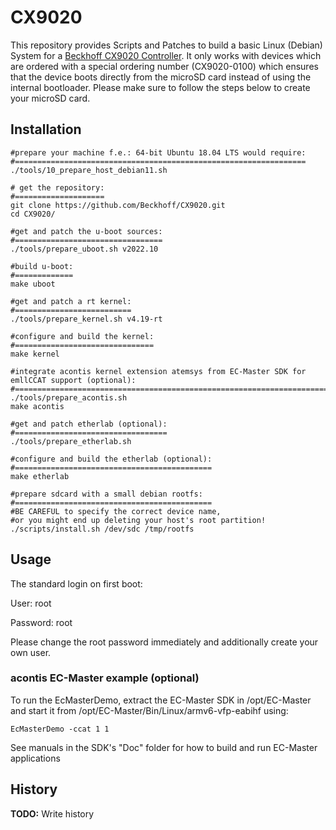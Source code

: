 # CX9020

This repository provides Scripts and Patches to build a basic Linux (Debian) System for a [Beckhoff CX9020 Controller](https://www.beckhoff.com/default.asp?embedded_pc/cx9020.htm).
It only works with devices which are ordered with a special ordering number (CX9020-0100) which ensures that the device boots directly from the microSD card instead of using the internal bootloader.
Please make sure to follow the steps below to create your microSD card.

## Installation
```
#prepare your machine f.e.: 64-bit Ubuntu 18.04 LTS would require:
#=================================================================
./tools/10_prepare_host_debian11.sh

# get the repository:
#====================
git clone https://github.com/Beckhoff/CX9020.git
cd CX9020/

#get and patch the u-boot sources:
#=================================
./tools/prepare_uboot.sh v2022.10

#build u-boot:
#=============
make uboot

#get and patch a rt kernel:
#==========================
./tools/prepare_kernel.sh v4.19-rt

#configure and build the kernel:
#===============================
make kernel

#integrate acontis kernel extension atemsys from EC-Master SDK for emllCCAT support (optional):
#==============================================================================================
./tools/prepare_acontis.sh
make acontis

#get and patch etherlab (optional):
#==================================
./tools/prepare_etherlab.sh

#configure and build the etherlab (optional):
#============================================
make etherlab

#prepare sdcard with a small debian rootfs:
#============================================
#BE CAREFUL to specify the correct device name,
#or you might end up deleting your host's root partition!
./scripts/install.sh /dev/sdc /tmp/rootfs
```
## Usage
The standard login on first boot:

User:     root

Password: root

Please change the root password immediately and additionally create your own user.

### acontis EC-Master example (optional)
To run the EcMasterDemo, extract the EC-Master SDK in /opt/EC-Master and start it from /opt/EC-Master/Bin/Linux/armv6-vfp-eabihf using:
```
EcMasterDemo -ccat 1 1
```
See manuals in the SDK's "Doc" folder for how to build and run EC-Master applications

## History
**TODO:** Write history
